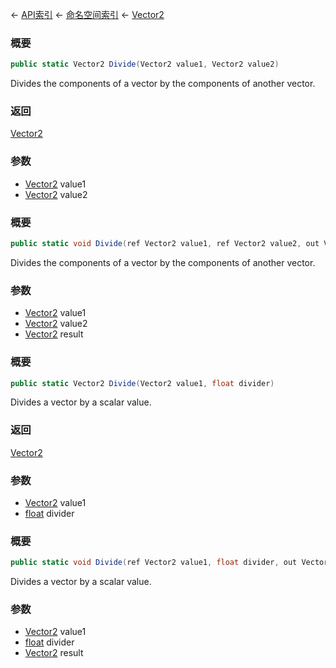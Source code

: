 ← [API索引](Api-Index) ← [命名空间索引](Namespace-Index) ← [Vector2](VRageMath.Vector2)

### 概要

```csharp
public static Vector2 Divide(Vector2 value1, Vector2 value2)
```

Divides the components of a vector by the components of another vector.

### 返回

[Vector2](VRageMath.Vector2)

### 参数

* [Vector2](VRageMath.Vector2) value1
* [Vector2](VRageMath.Vector2) value2
### 概要

```csharp
public static void Divide(ref Vector2 value1, ref Vector2 value2, out Vector2 result)
```

Divides the components of a vector by the components of another vector.

### 参数

* [Vector2](VRageMath.Vector2) value1
* [Vector2](VRageMath.Vector2) value2
* [Vector2](VRageMath.Vector2) result
### 概要

```csharp
public static Vector2 Divide(Vector2 value1, float divider)
```

Divides a vector by a scalar value.

### 返回

[Vector2](VRageMath.Vector2)

### 参数

* [Vector2](VRageMath.Vector2) value1
* [float](https://docs.microsoft.com/en-us/dotnet/api/System.Single?view=netframework-4.6) divider
### 概要

```csharp
public static void Divide(ref Vector2 value1, float divider, out Vector2 result)
```

Divides a vector by a scalar value.

### 参数

* [Vector2](VRageMath.Vector2) value1
* [float](https://docs.microsoft.com/en-us/dotnet/api/System.Single?view=netframework-4.6) divider
* [Vector2](VRageMath.Vector2) result
